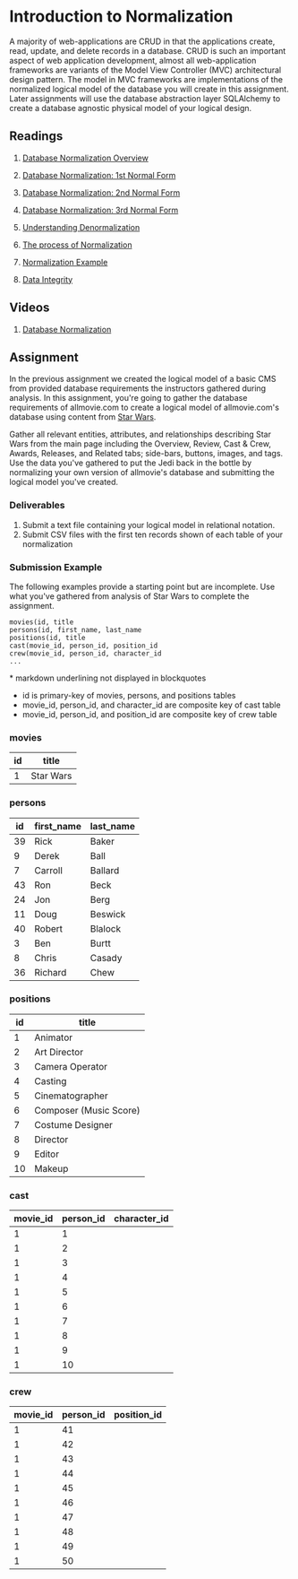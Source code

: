 # Introduction to Normalization

A majority of web-applications are CRUD in that the applications create, read, update, and delete records in a database.
CRUD is such an important aspect of web application development, almost all web-application frameworks are variants of
the Model View Controller (MVC) architectural design pattern. The model in MVC frameworks are implementations of the
normalized logical model of the database you will create in this assignment. Later assignments will use the database
abstraction layer SQLAlchemy to create a database agnostic physical model of your logical design. 


## Readings

1. [Database Normalization Overview](https://mariadb.com/kb/en/library/database-normalization-overview/)
1. [Database Normalization: 1st Normal Form](https://mariadb.com/kb/en/library/database-normalization-1st-normal-form/)
1. [Database Normalization: 2nd Normal Form](https://mariadb.com/kb/en/library/database-normalization-2nd-normal-form/)
1. [Database Normalization: 3rd Normal Form](https://mariadb.com/kb/en/library/database-normalization-3rd-normal-form/)
1. [Understanding Denormalization](https://mariadb.com/kb/en/library/understanding-denormalization/)

1. [The process of Normalization](https://www.sqa.org.uk/e-learning/MDBS01CD/page_20.htm)
1. [Normalization Example](https://www.sqa.org.uk/e-learning/MDBS01CD/page_26.htm)
1. [Data Integrity](https://www.sqa.org.uk/e-learning/MDBS01CD/page_37.htm)


## Videos
1. [Database Normalization](https://www.youtube.com/watch?v=QqlPXKxN6LQ)


## Assignment 

In the previous assignment we created the logical model of a basic CMS from provided database requirements the instructors
gathered during analysis. In this assignment, you're going to gather the database requirements of allmovie.com to create
a logical model of allmovie.com's database using content from [Star Wars](https://www.allmovie.com/movie/star-wars-v46636).

Gather all relevant entities, attributes, and relationships describing Star Wars from the main page including the
Overview, Review, Cast & Crew, Awards, Releases, and Related tabs; side-bars, buttons, images, and tags. Use the data
you've gathered to put the Jedi back in the bottle by normalizing your own version of allmovie's database and submitting
the logical model you've created.


### Deliverables

1. Submit a text file containing your logical model in relational notation.
1. Submit CSV files with the first ten records shown of each table of your normalization


### Submission Example
The following examples provide a starting point but are incomplete. Use what you've gathered from analysis of Star Wars
to complete the assignment.

```text
movies(id, title
persons(id, first_name, last_name
positions(id, title
cast(movie_id, person_id, position_id
crew(movie_id, person_id, character_id
...
```
\* markdown underlining not displayed in blockquotes

- id is primary-key of movies, persons, and positions tables
- movie_id, person_id, and character_id are composite key of cast table
- movie_id, person_id, and position_id are composite key of crew table


### movies

| id | title     | 
|----|-----------| 
| 1  | Star Wars | 


### persons

| id | first_name | last_name  |
|----|------------|------------| 
| 39 | Rick       | Baker      | 
| 9  | Derek      | Ball       | 
| 7  | Carroll    | Ballard    | 
| 43 | Ron        | Beck       | 
| 24 | Jon        | Berg       | 
| 11 | Doug       | Beswick    | 
| 40 | Robert     | Blalock    | 
| 3  | Ben        | Burtt      | 
| 8  | Chris      | Casady     | 
| 36 | Richard    | Chew       |

### positions

| id | title                  | 
|----|------------------------| 
| 1  | Animator               | 
| 2  | Art Director           | 
| 3  | Camera Operator        | 
| 4  | Casting                | 
| 5  | Cinematographer        | 
| 6  | Composer (Music Score) | 
| 7  | Costume Designer       | 
| 8  | Director               | 
| 9  | Editor                 | 
| 10 | Makeup                 |

### cast

| movie_id | person_id | character_id |
|----------|-----------|--------------|
| 1        | 1         |              |
| 1        | 2         |              | 
| 1        | 3         |              |
| 1        | 4         |              | 
| 1        | 5         |              |
| 1        | 6         |              |
| 1        | 7         |              |
| 1        | 8         |              |
| 1        | 9         |              |
| 1        | 10        |              |

### crew

| movie_id | person_id | position_id |
|----------|-----------|-------------|
| 1        | 41        |             |
| 1        | 42        |             | 
| 1        | 43        |             |
| 1        | 44        |             | 
| 1        | 45        |             |
| 1        | 46        |             |
| 1        | 47        |             |
| 1        | 48        |             |
| 1        | 49        |             |
| 1        | 50        |             |
